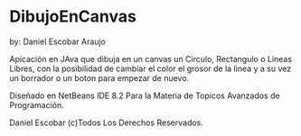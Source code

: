 # DibujoEnCanvas
by: Daniel Escobar Araujo

Apicación en JAva que dibuja en un canvas un Circulo, Rectangulo o Lineas Libres, con la posibilidad de cambiar el color
el grosor de la linea y a su vez un borrador o un boton para empezar de nuevo.

Diseñado en NetBeans IDE 8.2
Para la Materia de Topicos Avanzados de Programación.

Daniel Escobar
(c)Todos Los Derechos Reservados.
